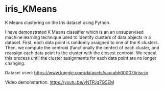 # iris_KMeans
K Means clustering on the Iris dataset using Python.

I have demonstrated K Means classifier which is an an unsupervised machine learning technique used to identify clusters of data objects in a dataset. 
First, each data point is randomly assigned to one of the K clusters. Then, we compute the centroid (functionally the center) of each cluster, and reassign each data point to the cluster with the closest centroid. We repeat this process until the cluster assignments for each data point are no longer changing.

Dataset used: https://www.kaggle.com/datasets/saurabh00007/iriscsv

Video demonstartion: https://youtu.be/vNTPJg7G5EM

